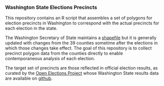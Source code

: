 ### Washington State Elections Precincts

This repository contains an R script that assembles a set of polygons for election precincts in Washington to correspond with the actual
precincts for each election in the state.

The Washington Secretary of State maintains a [shapefile](https://www.sos.wa.gov/elections/research/precinct-shapefiles.aspx) but it is
generally updated with changes from the 39 counties sometime after the elections in which those changes take effect. The goal of this
repository is to collect precinct polygon data from the counties directly to enable contemporaneous analysis of each election.

The target set of precincts are those reflected in official election results, as curated by the [Open Elections Project](http://www.openelections.net/) whose
Washington State results data are available on [github](https://github.com/openelections/openelections-data-wa).